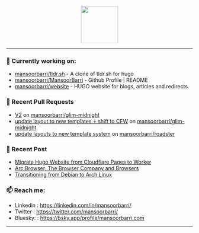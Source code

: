 <div align=center>
  
<img width="100" src="https://mansoorbarri.com/img/logo/logo.svg">
</div>

---

### 👷 Currently working on: 

- [mansoorbarri/tldr.sh](https://github.com/mansoorbarri/tldr.sh) - A clone of tldr.sh for hugo
- [mansoorbarri/MansoorBarri](https://github.com/mansoorbarri/MansoorBarri) - Github Profile | README
- [mansoorbarri/website](https://github.com/mansoorbarri/website) - HUGO website for blogs, articles and redirects.

### 🔨 Recent Pull Requests

- [V2](https://github.com/mansoorbarri/glim-midnight/pull/11) on [mansoorbarri/glim-midnight](https://github.com/mansoorbarri/glim-midnight)
- [update layout to new templates &#43; shift to CFW](https://github.com/mansoorbarri/glim-midnight/pull/10) on [mansoorbarri/glim-midnight](https://github.com/mansoorbarri/glim-midnight)
- [update layouts to new template system](https://github.com/mansoorbarri/roadster/pull/88) on [mansoorbarri/roadster](https://github.com/mansoorbarri/roadster)

### 📰 Recent Post

- [Migrate Hugo Website from Cloudflare Pages to Worker](https://mansoorbarri.com/pages-to-workers-cf/)
- [Arc Browser, The Browser Company and Browsers](https://mansoorbarri.com/arc-browsercompany-browsers/)
- [Transitioning from Debian to Arch Linux](https://mansoorbarri.com/move-to-arch/)

### 📫 Reach me:
- Linkedin  : <https://linkedin.com/in/mansoorbarri/>
- Twitter   : <https://twitter.com/mansoorbarri/>
- Bluesky:  : <https://bsky.app/profile/mansoorbarri.com>
---
